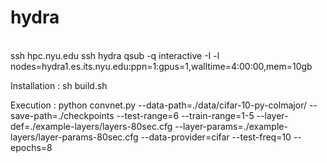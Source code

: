 hydra
=====
<br/>
ssh hpc.nyu.edu
ssh hydra
qsub -q interactive -I -l nodes=hydra1.es.its.nyu.edu:ppn=1:gpus=1,walltime=4:00:00,mem=10gb

Installation : sh build.sh <br/>

Execution : python convnet.py --data-path=./data/cifar-10-py-colmajor/ --save-path=./checkpoints --test-range=6 --train-range=1-5 --layer-def=./example-layers/layers-80sec.cfg --layer-params=./example-layers/layer-params-80sec.cfg --data-provider=cifar --test-freq=10 --epochs=8

